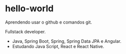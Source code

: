 # hello-world
Aprendendo usar o github e comandos git.

Fullstack developer.
  - Java, Spring Boot, Spring, Spring Data JPA e Angular.
  - Estudando Java Script, React e React Native.
